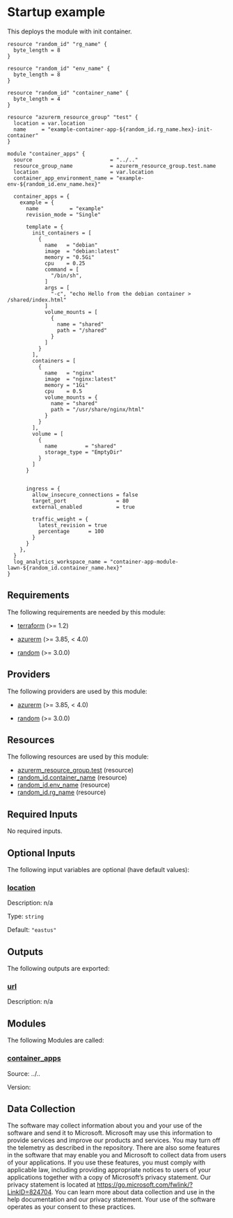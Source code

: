 <!-- BEGIN_TF_DOCS -->
# Startup example

This deploys the module with init container.

```hcl
resource "random_id" "rg_name" {
  byte_length = 8
}

resource "random_id" "env_name" {
  byte_length = 8
}

resource "random_id" "container_name" {
  byte_length = 4
}

resource "azurerm_resource_group" "test" {
  location = var.location
  name     = "example-container-app-${random_id.rg_name.hex}-init-container"
}

module "container_apps" {
  source                         = "../.."
  resource_group_name            = azurerm_resource_group.test.name
  location                       = var.location
  container_app_environment_name = "example-env-${random_id.env_name.hex}"

  container_apps = {
    example = {
      name          = "example"
      revision_mode = "Single"

      template = {
        init_containers = [
          {
            name   = "debian"
            image  = "debian:latest"
            memory = "0.5Gi"
            cpu    = 0.25
            command = [
              "/bin/sh",
            ]
            args = [
              "-c", "echo Hello from the debian container > /shared/index.html"
            ]
            volume_mounts = [
              {
                name = "shared"
                path = "/shared"
              }
            ]
          }
        ],
        containers = [
          {
            name   = "nginx"
            image  = "nginx:latest"
            memory = "1Gi"
            cpu    = 0.5
            volume_mounts = {
              name = "shared"
              path = "/usr/share/nginx/html"
            }
          }
        ],
        volume = [
          {
            name         = "shared"
            storage_type = "EmptyDir"
          }
        ]
      }


      ingress = {
        allow_insecure_connections = false
        target_port                = 80
        external_enabled           = true

        traffic_weight = {
          latest_revision = true
          percentage      = 100
        }
      }
    },
  }
  log_analytics_workspace_name = "container-app-module-lawn-${random_id.container_name.hex}"
}
```

<!-- markdownlint-disable MD033 -->
## Requirements

The following requirements are needed by this module:

- <a name="requirement_terraform"></a> [terraform](#requirement\_terraform) (>= 1.2)

- <a name="requirement_azurerm"></a> [azurerm](#requirement\_azurerm) (>= 3.85, < 4.0)

- <a name="requirement_random"></a> [random](#requirement\_random) (>= 3.0.0)

## Providers

The following providers are used by this module:

- <a name="provider_azurerm"></a> [azurerm](#provider\_azurerm) (>= 3.85, < 4.0)

- <a name="provider_random"></a> [random](#provider\_random) (>= 3.0.0)

## Resources

The following resources are used by this module:

- [azurerm_resource_group.test](https://registry.terraform.io/providers/hashicorp/azurerm/latest/docs/resources/resource_group) (resource)
- [random_id.container_name](https://registry.terraform.io/providers/hashicorp/random/latest/docs/resources/id) (resource)
- [random_id.env_name](https://registry.terraform.io/providers/hashicorp/random/latest/docs/resources/id) (resource)
- [random_id.rg_name](https://registry.terraform.io/providers/hashicorp/random/latest/docs/resources/id) (resource)

<!-- markdownlint-disable MD013 -->
## Required Inputs

No required inputs.

## Optional Inputs

The following input variables are optional (have default values):

### <a name="input_location"></a> [location](#input\_location)

Description: n/a

Type: `string`

Default: `"eastus"`

## Outputs

The following outputs are exported:

### <a name="output_url"></a> [url](#output\_url)

Description: n/a

## Modules

The following Modules are called:

### <a name="module_container_apps"></a> [container\_apps](#module\_container\_apps)

Source: ../..

Version:

<!-- markdownlint-disable-next-line MD041 -->
## Data Collection

The software may collect information about you and your use of the software and send it to Microsoft. Microsoft may use this information to provide services and improve our products and services. You may turn off the telemetry as described in the repository. There are also some features in the software that may enable you and Microsoft to collect data from users of your applications. If you use these features, you must comply with applicable law, including providing appropriate notices to users of your applications together with a copy of Microsoft’s privacy statement. Our privacy statement is located at <https://go.microsoft.com/fwlink/?LinkID=824704>. You can learn more about data collection and use in the help documentation and our privacy statement. Your use of the software operates as your consent to these practices.
<!-- END_TF_DOCS -->
